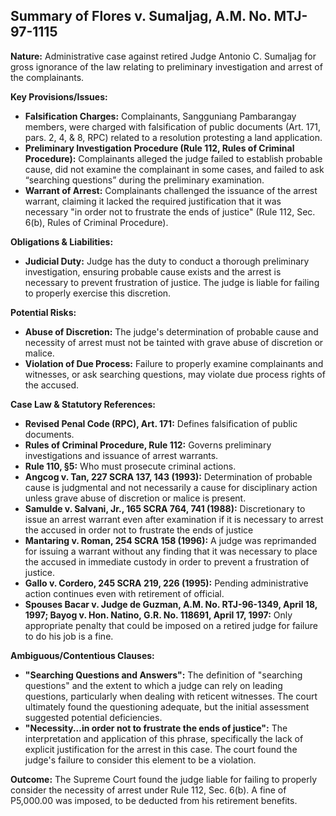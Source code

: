 ## Summary of Flores v. Sumaljag, A.M. No. MTJ-97-1115

**Nature:** Administrative case against retired Judge Antonio C. Sumaljag for gross ignorance of the law relating to preliminary investigation and arrest of the complainants.

**Key Provisions/Issues:**

*   **Falsification Charges:** Complainants, Sangguniang Pambarangay members, were charged with falsification of public documents (Art. 171, pars. 2, 4, & 8, RPC) related to a resolution protesting a land application.
*   **Preliminary Investigation Procedure (Rule 112, Rules of Criminal Procedure):** Complainants alleged the judge failed to establish probable cause, did not examine the complainant in some cases, and failed to ask “searching questions” during the preliminary examination.
*   **Warrant of Arrest:** Complainants challenged the issuance of the arrest warrant, claiming it lacked the required justification that it was necessary "in order not to frustrate the ends of justice" (Rule 112, Sec. 6(b), Rules of Criminal Procedure).

**Obligations & Liabilities:**

*   **Judicial Duty:** Judge has the duty to conduct a thorough preliminary investigation, ensuring probable cause exists and the arrest is necessary to prevent frustration of justice. The judge is liable for failing to properly exercise this discretion.

**Potential Risks:**

*   **Abuse of Discretion:** The judge's determination of probable cause and necessity of arrest must not be tainted with grave abuse of discretion or malice.
*   **Violation of Due Process:** Failure to properly examine complainants and witnesses, or ask searching questions, may violate due process rights of the accused.

**Case Law & Statutory References:**

*   **Revised Penal Code (RPC), Art. 171:** Defines falsification of public documents.
*   **Rules of Criminal Procedure, Rule 112:** Governs preliminary investigations and issuance of arrest warrants.
*   **Rule 110, §5:** Who must prosecute criminal actions.
*   **Angcog v. Tan, 227 SCRA 137, 143 (1993):** Determination of probable cause is judgmental and not necessarily a cause for disciplinary action unless grave abuse of discretion or malice is present.
*   **Samulde v. Salvani, Jr., 165 SCRA 764, 741 (1988):** Discretionary to issue an arrest warrant even after examination if it is necessary to arrest the accused in order not to frustrate the ends of justice
*   **Mantaring v. Roman, 254 SCRA 158 (1996):** A judge was reprimanded for issuing a warrant without any finding that it was necessary to place the accused in immediate custody in order to prevent a frustration of justice.
*   **Gallo v. Cordero, 245 SCRA 219, 226 (1995):** Pending administrative action continues even with retirement of official.
*   **Spouses Bacar v. Judge de Guzman, A.M. No. RTJ-96-1349, April 18, 1997; Bayog v. Hon. Natino, G.R. No. 118691, April 17, 1997:** Only appropriate penalty that could be imposed on a retired judge for failure to do his job is a fine.

**Ambiguous/Contentious Clauses:**

*   **"Searching Questions and Answers":**  The definition of "searching questions" and the extent to which a judge can rely on leading questions, particularly when dealing with reticent witnesses. The court ultimately found the questioning adequate, but the initial assessment suggested potential deficiencies.
*   **"Necessity...in order not to frustrate the ends of justice":**  The interpretation and application of this phrase, specifically the lack of explicit justification for the arrest in this case. The court found the judge's failure to consider this element to be a violation.

**Outcome:** The Supreme Court found the judge liable for failing to properly consider the necessity of arrest under Rule 112, Sec. 6(b). A fine of P5,000.00 was imposed, to be deducted from his retirement benefits.

